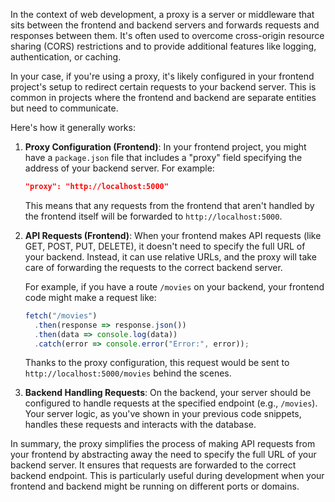 In the context of web development, a proxy is a server or middleware that sits between the frontend and backend servers and forwards requests and responses between them. It's often used to overcome cross-origin resource sharing (CORS) restrictions and to provide additional features like logging, authentication, or caching.

In your case, if you're using a proxy, it's likely configured in your frontend project's setup to redirect certain requests to your backend server. This is common in projects where the frontend and backend are separate entities but need to communicate.

Here's how it generally works:

1. **Proxy Configuration (Frontend)**: In your frontend project, you might have a `package.json` file that includes a "proxy" field specifying the address of your backend server. For example:

    ```json
    "proxy": "http://localhost:5000"
    ```

   This means that any requests from the frontend that aren't handled by the frontend itself will be forwarded to `http://localhost:5000`.

2. **API Requests (Frontend)**: When your frontend makes API requests (like GET, POST, PUT, DELETE), it doesn't need to specify the full URL of your backend. Instead, it can use relative URLs, and the proxy will take care of forwarding the requests to the correct backend server.

   For example, if you have a route `/movies` on your backend, your frontend code might make a request like:

    ```javascript
    fetch("/movies")
      .then(response => response.json())
      .then(data => console.log(data))
      .catch(error => console.error("Error:", error));
    ```

   Thanks to the proxy configuration, this request would be sent to `http://localhost:5000/movies` behind the scenes.

3. **Backend Handling Requests**: On the backend, your server should be configured to handle requests at the specified endpoint (e.g., `/movies`). Your server logic, as you've shown in your previous code snippets, handles these requests and interacts with the database.

In summary, the proxy simplifies the process of making API requests from your frontend by abstracting away the need to specify the full URL of your backend server. It ensures that requests are forwarded to the correct backend endpoint. This is particularly useful during development when your frontend and backend might be running on different ports or domains.